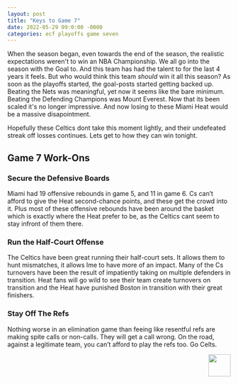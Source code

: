 ```yaml
---
layout: post
title: "Keys to Game 7"
date: 2022-05-29 09:0:00 -0000
categories: ecf playoffs game seven
---
```

When the season began, even towards the end of the season, the realistic expectations weren't to win an NBA Championship. We all go into the season with the Goal to. And this team has had the talent to for the last 4 years it feels. But who would think this team _should_ win it all this season? As soon as the playoffs started, the goal-posts started getting backed up. Beating the Nets was meaningful, yet now it seems like the bare minimum. Beating the Defending Champions was Mount Everest. Now that its been scaled it's no longer impressive. And now losing to these Miami Heat would be a massive disapointment.

Hopefully these Celtics dont take this moment lightly, and their undefeated streak off losses continues. Lets get to how they can win tonight.

## Game 7 Work-Ons

### Secure the Defensive Boards
Miami had 19 offensive rebounds in game 5, and 11 in game 6. Cs can’t afford to give the Heat second-chance points, and these get the crowd into it. Plus most of these offensive rebounds have been around the basket which is exactly where the Heat prefer to be, as the Celtics cant seem to stay infront of them there.

### Run the Half-Court Offense
The Celtics have been great running their half-court sets. It allows them to hunt mismatches, it allows Ime to have more of an impact. Many of the Cs turnovers have been the result of impatiently taking on multiple defenders in transition. Heat fans will go wild to see their team create turnovers on transition and the Heat have punished Boston in transition with their great finishers.

### Stay Off The Refs
Nothing worse in an elimination game than feeing like resentful refs are making spite calls or non-calls. They will get a call wrong. On the road, against a legitimate team, you can’t afford to play the refs too.
Go Celts.
<p align="right"> 
    <img src="/criticalcelticsfan/assets/ccflogo.jpg" width="50" height="50" />
</p>

